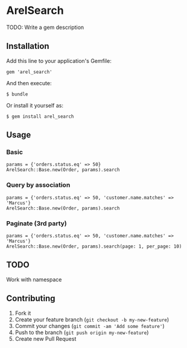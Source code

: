 # ArelSearch

TODO: Write a gem description

## Installation

Add this line to your application's Gemfile:

    gem 'arel_search'

And then execute:

    $ bundle

Or install it yourself as:

    $ gem install arel_search

## Usage

### Basic

    params = {'orders.status.eq' => 50}
    ArelSearch::Base.new(Order, params).search

### Query by association

    params = {'orders.status.eq' => 50, 'customer.name.matches' => 'Marcus'}
    ArelSearch::Base.new(Order, params).search

### Paginate (3rd party)

    params = {'orders.status.eq' => 50, 'customer.name.matches' => 'Marcus'}
    ArelSearch::Base.new(Order, params).search(page: 1, per_page: 10)

## TODO

Work with namespace

## Contributing

1. Fork it
2. Create your feature branch (`git checkout -b my-new-feature`)
3. Commit your changes (`git commit -am 'Add some feature'`)
4. Push to the branch (`git push origin my-new-feature`)
5. Create new Pull Request
